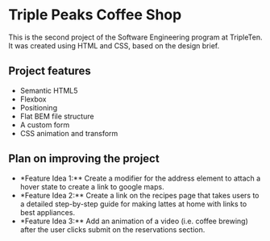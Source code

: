 # Triple Peaks Coffee Shop

This is the second project of the Software Engineering program at TripleTen. It was created using HTML and CSS, based on the design brief.

## Project features

- Semantic HTML5
- Flexbox
- Positioning
- Flat BEM file structure
- A custom form
- CSS animation and transform

## Plan on improving the project

- \*Feature Idea 1:\*\* Create a modifier for the address element to attach a hover state to create a link to google maps.
- \*Feature Idea 2:\*\* Create a link on the recipes page that takes users to a detailed step-by-step guide for making lattes at home with links to best appliances.
- \*Feature Idea 3:\*\* Add an animation of a video (i.e. coffee brewing) after the user clicks submit on the reservations section.
